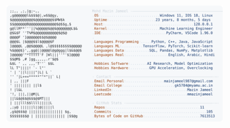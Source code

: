 <picture>
  <source srcset="https://raw.githubusercontent.com/mmazinjameel/mmazinjameel/main/dark_mode.svg?v=1752164001" media="(prefers-color-scheme: dark)">
  <img src="https://raw.githubusercontent.com/mmazinjameel/mmazinjameel/main/light_mode.svg?v=1752164001">
</picture>
